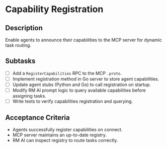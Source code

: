 # Capability Registration

## Description
Enable agents to announce their capabilities to the MCP server for dynamic task routing.

## Subtasks
- [ ] Add a `RegisterCapabilities` RPC to the MCP `.proto`.
- [ ] Implement registration method in Go server to store agent capabilities.
- [ ] Update agent stubs (Python and Go) to call registration on startup.
- [ ] Modify RM AI prompt logic to query available capabilities before assigning tasks.
- [ ] Write tests to verify capabilities registration and querying.

## Acceptance Criteria
- Agents successfully register capabilities on connect.
- MCP server maintains an up-to-date registry.
- RM AI can inspect registry to route tasks correctly.